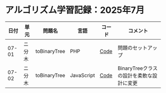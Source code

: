 # アルゴリズム学習記録：2025年7月

| 日付 | 単元 | 問題名 | 言語 | コード | コメント |
| - | - | - | - | - | - |
| 07-01 | ニ分木 | toBinaryTree | PHP | [Code](../binary-tree/src/php/toBinaryTree.php)| 問題のセットアップ |
| 07-02 | ニ分木 | toBinaryTree | JavaScript | [Code](../binary-tree/src/js/toBinaryTree.js)| BinaryTreeクラスの設計を柔軟な設計に変更 |